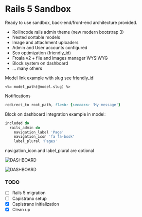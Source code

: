 Rails 5 Sandbox
=============

Ready to use sandbox, back-end/front-end architecture provided.

- Rollincode rails admin theme (new modern bootstrap 3)
- Nested sortable models
- Image and attachment uploaders
- Admin and User accounts configured
- Seo optimization (friendly_id)
- Froala v2 + file and images manager WYSIWYG
- Block system on dashboard
- ... many others

Model link example with slug see friendly_id

```erb
<%= model_path(@model.slug) %>
```

Notifications
```ruby
redirect_to root_path, flash: {success: 'My message'}
```

Block on dashboard
integration example in model:
```ruby
included do
  rails_admin do
    navigation_label 'Page'
    navigation_icon 'fa fa-book'
    label_plural 'Pages'
```
navigation_icon and label_plural are optional

![DASHBOARD](http://i.imgur.com/iWnBkEu.png, "block system")

![DASHBOARD](http://i.imgur.com/GJGfXVO.png, "view")

### TODO ###

- [ ] Rails 5 migration
- [ ] Capistrano setup
- [X] Capistrano initialization
- [X] Clean up
